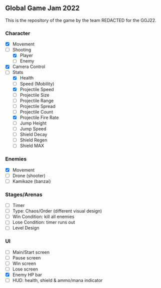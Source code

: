 ## Global Game Jam 2022

This is the repository of the game by the team REDACTED for the GGJ22.

### Character

- [x] Movement
- [ ] Shooting
  - [x] Player
  - [ ] Enemy
- [x] Camera Control
- [ ] Stats
  - [x] Health
  - [ ] Speed (Mobility)
  - [x] Projectile Speed
  - [ ] Projectile Size
  - [ ] Projectile Range
  - [ ] Projectile Spread
  - [ ] Projectile Count
  - [x] Projectile Fire Rate
  - [ ] Jump Height
  - [ ] Jump Speed
  - [ ] Shield Decay
  - [ ] Shield Regen
  - [ ] Shield MAX

### Enemies

- [x] Movement
- [ ] Drone (shooter)
- [ ] Kamikaze (banzai)

### Stages/Arenas

- [ ] Timer
- [ ] Type: Chaos/Order (different visual design)
- [ ] Win Condition: kill all enemies
- [ ] Lose Condition: timer runs out
- [ ] Level Design

### UI

- [ ] Main/Start screen
- [ ] Pause screen
- [ ] Win screen
- [ ] Lose screen
- [x] Enemy HP bar
- [ ] HUD: health, shield & ammo/mana indicator

